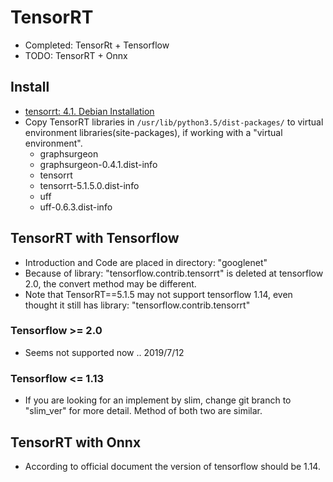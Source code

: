 # TensorRT
+ Completed: TensorRt + Tensorflow
+ TODO: TensorRT + Onnx
## Install
+ [tensorrt: 4.1. Debian Installation](https://docs.nvidia.com/deeplearning/sdk/tensorrt-install-guide/index.html)
+ Copy TensorRT libraries in ```/usr/lib/python3.5/dist-packages/``` to virtual environment libraries(site-packages), if working with a "virtual environment".
  + graphsurgeon
  + graphsurgeon-0.4.1.dist-info
  + tensorrt
  + tensorrt-5.1.5.0.dist-info
  + uff
  + uff-0.6.3.dist-info


## TensorRT with Tensorflow
+ Introduction and Code are placed in directory: "googlenet"
+ Because of library: "tensorflow.contrib.tensorrt" is deleted at tensorflow 2.0, the convert method may be different.
+ Note that TensorRT==5.1.5 may not support tensorflow 1.14, even thought it still has library: "tensorflow.contrib.tensorrt"
### Tensorflow >= 2.0
+ Seems not supported now .. 2019/7/12

### Tensorflow <= 1.13
+ If you are looking for an implement by slim, change git branch to "slim_ver" for more detail. Method of both two are similar.  

## TensorRT with Onnx
+ According to official document the version of tensorflow should be 1.14.


